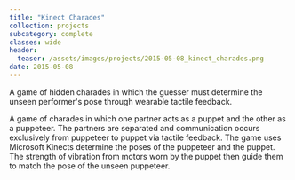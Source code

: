 ```yaml
---
title: "Kinect Charades"
collection: projects
subcategory: complete
classes: wide
header: 
  teaser: /assets/images/projects/2015-05-08_kinect_charades.png
date: 2015-05-08
---
```


A game of hidden charades in which the guesser must determine the unseen performer's pose through wearable tactile feedback.



A game of charades in which one partner acts as a puppet and the other as a puppeteer.  The partners are separated and communication occurs exclusively from puppeteer to puppet via tactile feedback.  The game uses Microsoft Kinects determine the poses of the puppeteer and the puppet.  The strength of vibration from motors worn by the puppet then  guide them to match the pose of the unseen puppeteer.